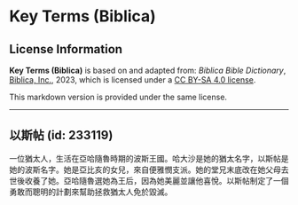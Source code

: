 # Key Terms (Biblica)

## License Information

**Key Terms (Biblica)** is based on and adapted from: _Biblica Bible Dictionary_, [Biblica, Inc.](https://www.biblica.com/), 2023, which is licensed under a [CC BY-SA 4.0 license](https://creativecommons.org/licenses/by-sa/4.0/legalcode.en).

This markdown version is provided under the same license.



--------------------------------

## 以斯帖 (id: 233119)

一位猶太人，生活在亞哈隨魯時期的波斯王國。哈大沙是她的猶太名字，以斯帖是她的波斯名字。她是亞比亥的女兒，來自便雅憫支派。她的堂兄末底改在她父母去世後收養了她。亞哈隨魯選她為王后，因為她美麗並讓他喜悅。以斯帖制定了一個勇敢而聰明的計劃來幫助拯救猶太人免於毀滅。


